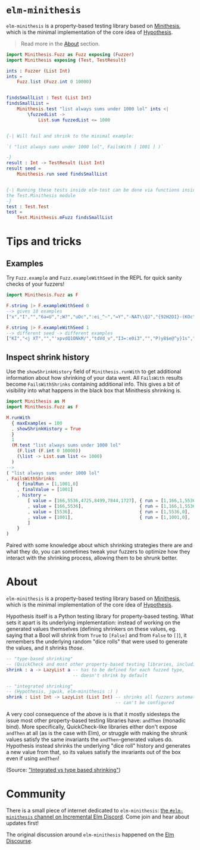 # `elm-minithesis`

`elm-minithesis` is a property-based testing library based on [Minithesis](https://github.com/drmaciver/minithesis), which is the minimal implementation of the core idea of [Hypothesis](https://github.com/HypothesisWorks/hypothesis).

> Read more in the [About](#About) section.

```elm
import Minithesis.Fuzz as Fuzz exposing (Fuzzer)
import Minithesis exposing (Test, TestResult)

ints : Fuzzer (List Int)
ints =
    Fuzz.list (Fuzz.int 0 10000)


findsSmallList : Test (List Int)
findsSmallList =
    Minithesis.test "list always sums under 1000 lol" ints <|
        \fuzzedList ->
            List.sum fuzzedList <= 1000


{-| Will fail and shrink to the minimal example:

`( "list always sums under 1000 lol", FailsWith [ 1001 ] )`

-}
result : Int -> TestResult (List Int)
result seed =
    Minithesis.run seed findsSmallList


{-| Running these tests inside elm-test can be done via functions inside
the Test.Minithesis module
-}
test : Test.Test
test =
    Test.Minithesis.mFuzz findsSmallList
```

# Tips and tricks

## Examples

Try `Fuzz.example` and `Fuzz.exampleWithSeed` in the REPL for quick
sanity checks of your fuzzers! 

```elm
import Minithesis.Fuzz as F

F.string |> F.exampleWithSeed 0
--> gives 10 examples
["x","I","","6a=U",";W?","uDc",":ei_^~","=Y","-NAT\\QJ","{92H2DI}-(KOc"]

F.string |> F.exampleWithSeed 1
--> different seed -> different examples
["KI","<j XT","","'xpvdQ1ONkM/","tdVd_v","I3=:e0i3","","P)y8$e@^y}1s",",]uz\\","8"]
```

## Inspect shrink history

Use the `showShrinkHistory` field of `Minithesis.runWith` to get additional
information about how shrinking of your data went. All `FailsWith` results
become `FailsWithShrinks` containing additional info. This gives a bit of
visibility into what happens in the black box that Minithesis shrinking is. 


```elm
import Minithesis as M
import Minithesis.Fuzz as F

M.runWith 
  { maxExamples = 100
  , showShrinkHistory = True 
  } 
  1
  (M.test "list always sums under 1000 lol"
    (F.list (F.int 0 10000))
    (\list -> List.sum list <= 1000)
  )
--> 
( "list always sums under 1000 lol"
, FailsWithShrinks 
    { finalRun = [1,1001,0]
    , finalValue = [1001]
    , history = 
        [ value = [166,5536,4725,8499,7844,1727], { run = [1,166,1,5536,1,4725,1,8499,1,7844,1,1727,0], shrinkerUsed = "Initial"                                                           }
        , value = [166,5536],                     { run = [1,166,1,5536,0],                             shrinkerUsed = "DeleteChunkAndMaybeDecrementPrevious { size = 8, startIndex = 5 }" }
        , value = [5536],                         { run = [1,5536,0],                                   shrinkerUsed = "DeleteChunkAndMaybeDecrementPrevious { size = 2, startIndex = 1 }" }
        , value = [1001],                         { run = [1,1001,0],                                   shrinkerUsed = "MinimizeChoiceWithBinarySearch { index = 1 }"                      }
        ] 
    }
)
```

Paired with some knowledge about which shrinking strategies there are and what
they do, you can sometimes tweak your fuzzers to optimize how they interact with
the shrinking process, allowing them to be shrunk better.

# About

`elm-minithesis` is a property-based testing library based on [Minithesis](https://github.com/drmaciver/minithesis), which is the minimal implementation of the core idea of [Hypothesis](https://github.com/HypothesisWorks/hypothesis).

Hypothesis itself is a Python testing library for property-based testing. What
sets it apart is its underlying implementation: instead of working on the
generated values themselves (defining shrinkers on these values, eg. saying that
a Bool will shrink from `True` to `[False]` and from `False` to `[]`), it
remembers the underlying random "dice rolls" that were used to generate the
values, and it shrinks *those*. 

```elm
-- "type-based shrinking"
-- (QuickCheck and most other property-based testing libraries, including elm-test)
shrink : a -> LazyList a -- has to be defined for each fuzzed type,
                         -- doesn't shrink by default

-- "integrated shrinking"
-- (Hypothesis, jqwik, elm-minithesis :) )
shrink : List Int -> LazyList (List Int) -- shrinks all fuzzers automatically,
                                         -- can't be configured
```

A very cool consequence of the above is is that it mostly sidesteps the issue
most other property-based testing libraries have: `andThen` (monadic bind). More
specifically, QuickCheck-like libraries either don't expose `andThen` at all (as
is the case with Elm), or struggle with making the shrunk values satisfy the
same invariants the `andThen`-generated values do. Hypothesis instead shrinks
the underlying "dice roll" history and generates a new value from that, so
its values satisfy the invariants out of the box even if using `andThen`!

(Source: ["Integrated vs type based shrinking"](https://hypothesis.works/articles/integrated-shrinking/))

# Community

There is a small piece of internet dedicated to `elm-minithesis`: [the
`#elm-minithesis` channel on Incremental Elm
Discord](https://discord.gg/PC7Ckpg). Come join and hear about updates first!

The original discussion around `elm-minithesis` happened on the [Elm
Discourse](https://discourse.elm-lang.org/t/elm-minithesis-shrinking-without-compromises/6071/).
